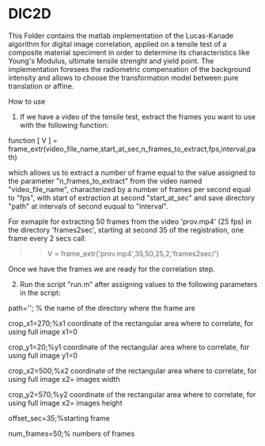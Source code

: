 # DIC2D
This Folder contains the matlab implementation of the Lucas-Kanade algorithm for digital image correlation, applied on a tensile test of a composite material speciment in order to determine its characteristics like Young's Modulus, ultimate tensile strenght and yield point.
The implementation foresees the radiometric compensation of the background intensity and allows to choose the transformation model between pure translation or affine.

How to use

1) If we have a video of the tensile test, extract the frames you want to use with the following function:

function [ V ] = frame_extr(video_file_name,start_at_sec,n_frames_to_extract,fps,interval,path)

which allows us to extract a number of frame equal to the value assigned to the parameter "n_frames_to_extract" from the video named "video_file_name", characterized by a number of frames per second equal to "fps", with start of extraction at second "start_at_sec" and save directory "path" at intervals of second euqual to "interval".

For exmaple for extracting 50 frames from the video 'prov.mp4' (25 fps) in the directory 'frames2sec', starting at second 35 of the registration, one frame every 2 secs call:

>> V  = frame_extr('prov.mp4',35,50,25,2,'frames2sec/')

Once we have the frames we are ready for the correlation step.

2) Run the script "run.m" after assigning values to the following parameters in the script:

path=''; % the name of the directory where the frame are

crop_x1=270;%x1 coordinate of the rectangular area where to correlate, for using full image x1=0

crop_y1=20;%y1 coordinate of the rectangular area where to correlate, for using full image y1=0

crop_x2=500;%x2 coordinate of the rectangular area where to correlate, for using full image x2= images width

crop_y2=570;%y2 coordinate of the rectangular area where to correlate, for using full image x2= images height

offset_sec=35;%starting frame 

num_frames=50;% numbers of frames
